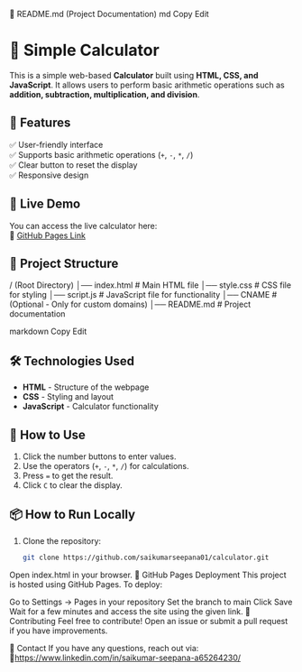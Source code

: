 📌 README.md (Project Documentation)
md
Copy
Edit
# 🧮 Simple Calculator  

This is a simple web-based **Calculator** built using **HTML, CSS, and JavaScript**. It allows users to perform basic arithmetic operations such as **addition, subtraction, multiplication, and division**.  

## 🌟 Features  
✅ User-friendly interface  
✅ Supports basic arithmetic operations (`+`, `-`, `*`, `/`)  
✅ Clear button to reset the display  
✅ Responsive design  

## 🚀 Live Demo  
You can access the live calculator here:  
🔗 [GitHub Pages Link](https://saikumarseepana01.github.io/calculator/)  

## 📂 Project Structure  
/ (Root Directory) │── index.html # Main HTML file │── style.css # CSS file for styling │── script.js # JavaScript file for functionality │── CNAME # (Optional - Only for custom domains) │── README.md # Project documentation

markdown
Copy
Edit

## 🛠️ Technologies Used  
- **HTML** - Structure of the webpage  
- **CSS** - Styling and layout  
- **JavaScript** - Calculator functionality  

## 📜 How to Use  
1. Click the number buttons to enter values.  
2. Use the operators (`+`, `-`, `*`, `/`) for calculations.  
3. Press `=` to get the result.  
4. Click `C` to clear the display.  

## 📦 How to Run Locally  
1. Clone the repository:  
   ```sh
   git clone https://github.com/saikumarseepana01/calculator.git
Open index.html in your browser.
📌 GitHub Pages Deployment
This project is hosted using GitHub Pages. To deploy:

Go to Settings → Pages in your repository
Set the branch to main
Click Save
Wait for a few minutes and access the site using the given link.
🤝 Contributing
Feel free to contribute! Open an issue or submit a pull request if you have improvements.

📧 Contact
If you have any questions, reach out via:
🔗https://www.linkedin.com/in/saikumar-seepana-a65264230/

